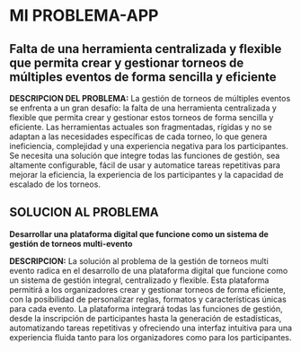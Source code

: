 # MI PROBLEMA-APP
## Falta de una herramienta centralizada y flexible que permita crear y gestionar torneos de múltiples eventos de forma sencilla y eficiente

**DESCRIPCION DEL PROBLEMA:** La gestión de torneos de múltiples eventos se enfrenta a un gran desafío: la falta de una herramienta centralizada y flexible que permita crear y gestionar estos torneos de forma sencilla y eficiente. Las herramientas actuales son fragmentadas, rígidas y no se adaptan a las necesidades específicas de cada torneo, lo que genera ineficiencia, complejidad y una experiencia negativa para los participantes.  Se necesita una solución que integre todas las funciones de gestión, sea altamente configurable, fácil de usar y automatice tareas repetitivas para mejorar la eficiencia, la experiencia de los participantes y la capacidad de escalado de los torneos.

## SOLUCION AL PROBLEMA

**Desarrollar una plataforma digital que funcione como un sistema de gestión de torneos multi-evento**

**DESCRIPCION:** La solución al problema de la gestión de torneos multi evento radica en el desarrollo de una plataforma digital que funcione como un sistema de gestión integral, centralizado y flexible. Esta plataforma permitirá a los organizadores crear y gestionar torneos de forma eficiente, con la posibilidad de personalizar reglas, formatos y características únicas para cada evento. La plataforma integrará todas las funciones de gestión, desde la inscripción de participantes hasta la generación de estadísticas, automatizando tareas repetitivas y ofreciendo una interfaz intuitiva para una experiencia fluida tanto para los organizadores como para los participantes.